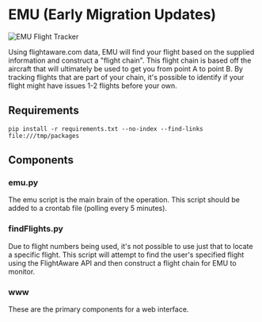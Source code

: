 EMU (Early Migration Updates)
===


![EMU Flight Tracker](http://i.imgur.com/N6vFnt1.jpg)

Using flightaware.com data, EMU will find your flight based on the supplied information and construct a "flight chain". This flight chain is based off the aircraft that will ultimately be used to get you from point A to point B. By tracking flights that are part of your chain, it's possible to identify if your flight might have issues 1-2 flights before your own.

Requirements
------------
    pip install -r requirements.txt --no-index --find-links file:///tmp/packages

Components
----------
### emu.py
The emu script is the main brain of the operation. This script should be added to a crontab file (polling every 5 minutes). 

### findFlights.py
Due to flight numbers being used, it's not possible to use just that to locate a specific flight. This script will attempt to find the user's specified flight using the FlightAware API and then construct a flight chain for EMU to monitor.

### www
These are the primary components for a web interface. 
